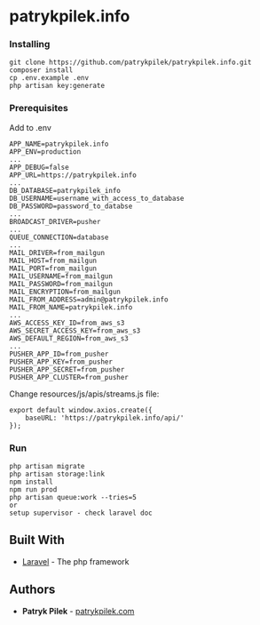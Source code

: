 # patrykpilek.info

### Installing

```
git clone https://github.com/patrykpilek/patrykpilek.info.git
composer install
cp .env.example .env
php artisan key:generate
```

### Prerequisites

Add to .env
```
APP_NAME=patrykpilek.info
APP_ENV=production
...
APP_DEBUG=false
APP_URL=https://patrykpilek.info
...
DB_DATABASE=patrykpilek_info
DB_USERNAME=username_with_access_to_database
DB_PASSWORD=password_to_databse
...
BROADCAST_DRIVER=pusher
...
QUEUE_CONNECTION=database
...
MAIL_DRIVER=from_mailgun
MAIL_HOST=from_mailgun
MAIL_PORT=from_mailgun
MAIL_USERNAME=from_mailgun
MAIL_PASSWORD=from_mailgun
MAIL_ENCRYPTION=from_mailgun
MAIL_FROM_ADDRESS=admin@patrykpilek.info
MAIL_FROM_NAME=patrykpilek.info
...
AWS_ACCESS_KEY_ID=from_aws_s3
AWS_SECRET_ACCESS_KEY=from_aws_s3
AWS_DEFAULT_REGION=from_aws_s3
...
PUSHER_APP_ID=from_pusher
PUSHER_APP_KEY=from_pusher
PUSHER_APP_SECRET=from_pusher
PUSHER_APP_CLUSTER=from_pusher
```

Change resources/js/apis/streams.js file:
```
export default window.axios.create({
    baseURL: 'https://patrykpilek.info/api/'
});
```

### Run

```
php artisan migrate
php artisan storage:link
npm install
npm run prod
php artisan queue:work --tries=5
or
setup supervisor - check laravel doc
```

## Built With

* [Laravel](https://www.laravel.com) - The php framework

## Authors

* **Patryk Pilek** - [patrykpilek.com](https://patrykpilek.com)
